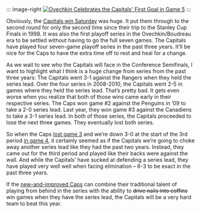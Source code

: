 ::: image-right
[![Ovechkin Celebrates the Capitals' First Goal in Game 5](http://image.devhawk.net/blog-content/20110425-0003-playing-with-the-lead/OviCelebratesGoal-300x200.jpg "Ovechkin Celebrates the Capitals' First Goal in Game 5")](http://www.nhl.com/ice/recap.htm?id=2010030115)
:::

Obviously, the [Capitals win
Saturday](http://www.nhl.com/ice/recap.htm?id=2010030115) was huge. It
put them through to the second round for only the second time since
their trip to the Stanley Cup Finals in 1998. It was also the first
playoff series in the Ovechkin/Boudreau era to be settled without having
to go the full seven games. The Capitals have played four seven-game
playoff series in the past three years. It’ll be nice for the Caps to
have the extra time off to rest and heal for a change.

As we wait to see who the Capitals will face in the Conference
Semifinals, I want to highlight what I think is a huge change from
series from the past three years: The Capitals went 3-1 against the
Rangers when they held the series lead. Over the four series in
2008-2010, the Capitals went 2-5 in games where they held the series
lead. That’s pretty bad. It gets even worse when you realize that both
of those wins came early in their respective series. The Caps won game
\#2 against the Penguins in ’09 to take a 2-0 series lead. Last year,
they won game \#3 against the Canadiens to take a 3-1 series lead. In
both of those series, the Capitals proceeded to lose the next three
games. They eventually lost both series.

So when the Caps [lost game
3](http://www.nhl.com/ice/recap.htm?id=2010030113) and we’re down 3-0 at
the start of the 3rd period [in game
4](http://www.nhl.com/ice/recap.htm?id=2010030114), it certainly seemed
as if the Capitals we’re going to choke away another series lead like
they had the past two years. Instead, they came out for the third period
and played like their backs were against the wall. And while the
Capitals’ have sucked at defending a series lead, they have played very
well well when facing elimination – 6-3 to be exact in the past three
years.

If the [new-and-improved
Caps](http://www.usatoday.com/sports/hockey/nhl/capitals/2011-04-19-alex-ovechkin-capitals-playoffs_N.htm)
can combine their traditional talent of playing from behind in the
series with the ability to ~~drive nails into coffins~~ win games when
they have the series lead, the Capitals will be a very hard team to beat
this year.
